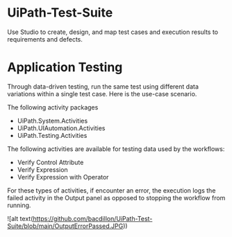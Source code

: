 # UiPath-Test-Suite

Use Studio to create, design, and map test cases and execution results to requirements and defects.

# Application Testing
Through data-driven testing, run the same test using different data variations within a single test case. Here is the use-case scenario.

The following activity packages

* UiPath.System.Activities
* UiPath.UIAutomation.Activities
* UiPath.Testing.Activities

The following activities are available for testing data used by the workflows:

* Verify Control Attribute
* Verify Expression
* Verify Expression with Operator

For these types of activities, if encounter an error, the execution logs the failed activity in the Output panel as opposed to stopping the workflow from running.

![alt text(https://github.com/bacdillon/UiPath-Test-Suite/blob/main/OutputErrorPassed.JPG))
